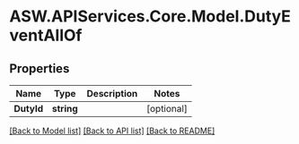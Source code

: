 # ASW.APIServices.Core.Model.DutyEventAllOf
## Properties

Name | Type | Description | Notes
------------ | ------------- | ------------- | -------------
**DutyId** | **string** |  | [optional] 

[[Back to Model list]](../README.md#documentation-for-models) [[Back to API list]](../README.md#documentation-for-api-endpoints) [[Back to README]](../README.md)

